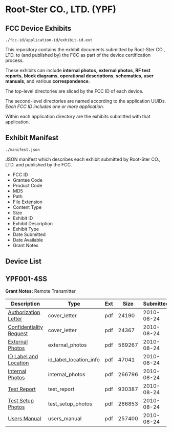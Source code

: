 # Root-Ster CO., LTD. (YPF)
## FCC Device Exhibits

```
./fcc-id/application-id/exhibit-id.ext
```

This repository contains the exhibit documents submitted by Root-Ster CO., LTD. to (and published by) the FCC as part of the device certification process.

These exhibits can include **internal photos**, **external photos**, **RF test reports**, **block diagrams**, **operational descriptions**, **schematics**, **user manuals**, and various **correspondence**.

The top-level directories are sliced by the FCC ID of each device.

The second-level directories are named according to the application UUIDs. *Each FCC ID includes one or more application.*

Within each application directory are the exhibits submitted with that application. 

## Exhibit Manifest

```
./manifest.json
```

JSON manifest which describes each exhibit submitted by Root-Ster CO., LTD. and published by the FCC.

- FCC ID
- Grantee Code
- Product Code
- MD5
- Path
- File Extension
- Content Type
- Size
- Exhibit ID
- Exhibit Description
- Exhibit Type
- Date Submitted
- Date Available
- Grant Notes

## Device List
## YPF001-4SS
**Grant Notes:** Remote Transmitter

| Description | Type | Ext | Size | Submitted | Available |
| ----------- | ---- | --- | ---- | --------- | --------- |
| [Authorization Letter](YPF001-4SS/a83cd52c13a99b5cc92d1636bc0b82aa/1332296.pdf) | cover_letter | pdf | 24190 | 2010-08-24 | 2010-08-24 |
| [Confidentiality Request](YPF001-4SS/a83cd52c13a99b5cc92d1636bc0b82aa/1332297.pdf) | cover_letter | pdf | 24367 | 2010-08-24 | 2010-08-24 |
| [External Photos](YPF001-4SS/a83cd52c13a99b5cc92d1636bc0b82aa/1332299.pdf) | external_photos | pdf | 569267 | 2010-08-24 | 2010-08-24 |
| [ID Label and Location](YPF001-4SS/a83cd52c13a99b5cc92d1636bc0b82aa/1332300.pdf) | id_label_location_info | pdf | 47041 | 2010-08-24 | 2010-08-24 |
| [Internal Photos](YPF001-4SS/a83cd52c13a99b5cc92d1636bc0b82aa/1332301.pdf) | internal_photos | pdf | 266796 | 2010-08-24 | 2010-08-24 |
| [Test Report](YPF001-4SS/a83cd52c13a99b5cc92d1636bc0b82aa/1332319.pdf) | test_report | pdf | 930387 | 2010-08-24 | 2010-08-24 |
| [Test Setup Photos](YPF001-4SS/a83cd52c13a99b5cc92d1636bc0b82aa/1332304.pdf) | test_setup_photos | pdf | 266853 | 2010-08-24 | 2010-08-24 |
| [Users Manual](YPF001-4SS/a83cd52c13a99b5cc92d1636bc0b82aa/1332305.pdf) | users_manual | pdf | 257400 | 2010-08-24 | 2010-08-24 |
